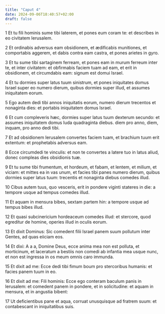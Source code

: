 ```yaml
---
title: "Caput 4"
date: 2024-09-06T18:40:57+02:00
draft: false
---
```




1 Et tu fili hominis sume tibi laterem, et pones eum coram te: et describes in eo civitatem Ierusalem.

2 Et ordinabis adversus eam obsidionem, et ædificabis munitiones, et comportabis aggerem, et dabis contra eam castra, et pones arietes in gyro.

3 Et tu sume tibi sartaginem ferream, et pones eam in murum ferreum inter te, et inter civitatem: et obfirmabis faciem tuam ad eam, et erit in obsidionem, et circumdabis eam: signum est domui Israel.

4 Et tu dormies super latus tuum sinistrum, et pones iniquitates domus Israel super eo numero dierum, quibus dormies super illud, et assumes iniquitatem eorum.

5 Ego autem dedi tibi annos iniquitatis eorum, numero dierum trecentos et nonaginta dies: et portabis iniquitatem domus Israel.

6 Et cum compleveris hæc, dormies super latus tuum dexterum secundo: et assumes iniquitatem domus Iuda quadraginta diebus. diem pro anno, diem, inquam, pro anno dedi tibi.

7 Et ad obsidionem Ierusalem convertes faciem tuam, et brachium tuum erit extentum: et prophetabis adversus eam.

8 Ecce circumdedi te vinculis: et non te convertes a latere tuo in latus aliud, donec compleas dies obsidionis tuæ.

9 Et tu sume tibi frumentum, et hordeum, et fabam, et lentem, et milium, et viciam: et mittes ea in vas unum, et facies tibi panes numero dierum, quibus dormies super latus tuum: trecentis et nonaginta diebus comedes illud.

10 Cibus autem tuus, quo vesceris, erit in pondere viginti stateres in die: a tempore usque ad tempus comedes illud.

11 Et aquam in mensura bibes, sextam partem hin: a tempore usque ad tempus bibes illud.

12 Et quasi subcinericium hordeaceum comedes illud: et stercore, quod egreditur de homine, operies illud in oculis eorum.

13 Et dixit Dominus: Sic comedent filii Israel panem suum pollutum inter Gentes, ad quas eiiciam eos.

14 Et dixi: A a a, Domine Deus, ecce anima mea non est polluta, et morticinum, et laceratum a bestiis non comedi ab infantia mea usque nunc, et non est ingressa in os meum omnis caro immunda.

15 Et dixit ad me: Ecce dedi tibi fimum boum pro stercoribus humanis: et facies panem tuum in eo.

16 Et dixit ad me: Fili hominis: Ecce ego conteram baculum panis in Ierusalem: et comedent panem in pondere, et in solicitudine: et aquam in mensura, et in angustia bibent:

17 Ut deficientibus pane et aqua, corruat unusquisque ad fratrem suum: et contabescant in iniquitatibus suis.

